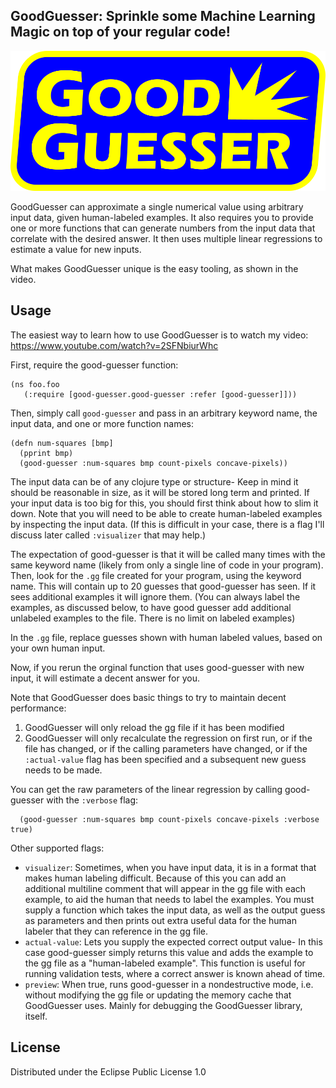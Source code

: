 ## GoodGuesser: Sprinkle some Machine Learning Magic on top of your regular code!

![alt text](https://github.com/drcode/good-guesser/blob/master/good_guesser_logo.png?raw=true)

GoodGuesser can approximate a single numerical value using arbitrary input data, given human-labeled examples. It also requires you to provide one or more functions that can generate numbers from the input data that correlate with the desired answer. It then uses multiple linear regressions to estimate a value for new inputs.

What makes GoodGuesser unique is the easy tooling, as shown in the video.

## Usage

The easiest way to learn how to use GoodGuesser is to watch my video: https://www.youtube.com/watch?v=2SFNbiurWhc

First, require the good-guesser function:


```
(ns foo.foo
   (:require [good-guesser.good-guesser :refer [good-guesser]]))
```

Then, simply call `good-guesser` and pass in an arbitrary keyword name, the input data, and one or more function names:

```
(defn num-squares [bmp]
  (pprint bmp)
  (good-guesser :num-squares bmp count-pixels concave-pixels))
```

The input data can be of any clojure type or structure- Keep in mind it should be reasonable in size, as it will be stored long term and printed. If your input data is too big for this, you should first think about how to slim it down. Note that you will need to be able to create human-labeled examples by inspecting the input data. (If this is difficult in your case, there is a flag I'll discuss later called `:visualizer` that may help.)

The expectation of good-guesser is that it will be called many times with the same keyword name (likely from only a single line of code in your program). Then, look for the `.gg` file created for your program, using the keyword name. This will contain up to 20 guesses that good-guesser has seen. If it sees additional examples it will ignore them. (You can always label the examples, as discussed below, to have good guesser add additional unlabeled examples to the file. There is no limit on labeled examples)

In the `.gg` file, replace guesses shown with human labeled values, based on your own human input.

Now, if you rerun the orginal function that uses good-guesser with new input, it will estimate a decent answer for you.

Note that GoodGuesser does basic things to try to maintain decent performance:

1. GoodGuesser will only reload the gg file if it has been modified
1. GoodGuesser will only recalculate the regression on first run, or if the file has changed, or if the calling parameters have changed, or if the `:actual-value` flag has been specified and a subsequent new guess needs to be made.

You can get the raw parameters of the linear regression by calling good-guesser with the `:verbose` flag:

```
  (good-guesser :num-squares bmp count-pixels concave-pixels :verbose true)
```

Other supported flags:

- `visualizer`: Sometimes, when you have input data, it is in a format that makes human labeling difficult. Because of this you can add an additional multiline comment that will appear in the gg file with each example, to aid the human that needs to label the examples. You must supply a function which takes the input data, as well as the output guess as parameters and then prints out extra useful data for the human labeler that they can reference in the gg file.
- `actual-value`: Lets you supply the expected correct output value- In this case good-guesser simply returns this value and adds the example to the gg file as a "human-labeled example". This function is useful for running validation tests, where a correct answer is known ahead of time.
- `preview`: When true, runs good-guesser in a nondestructive mode, i.e. without modifying the gg file or updating the memory cache that GoodGuesser uses. Mainly for debugging the GoodGuesser library, itself.

## License

Distributed under the Eclipse Public License 1.0
